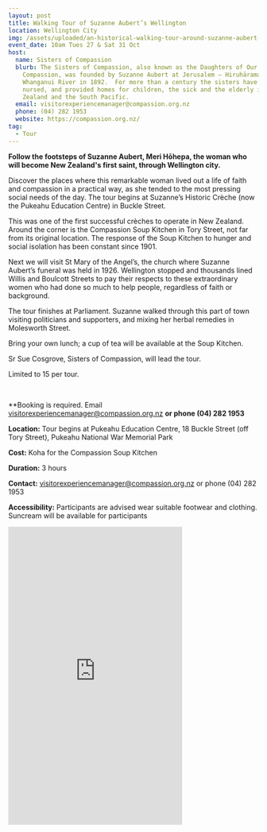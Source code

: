 ```yaml
---
layout: post
title: Walking Tour of Suzanne Aubert’s Wellington
location: Wellington City
img: /assets/uploaded/an-historical-walking-tour-around-suzanne-aubert-s-wellington.png
event_date: 10am Tues 27 & Sat 31 Oct
host:
  name: Sisters of Compassion
  blurb: The Sisters of Compassion, also known as the Daughters of Our Lady of
    Compassion, was founded by Suzanne Aubert at Jerusalem – Hiruhārama on the
    Whanganui River in 1892.  For more than a century the sisters have taught,
    nursed, and provided homes for children, the sick and the elderly in New
    Zealand and the South Pacific.
  email: visitorexperiencemanager@compassion.org.nz
  phone: (04) 282 1953
  website: https://compassion.org.nz/
tag:
  - Tour
---
```

**Follow the footsteps of Suzanne Aubert, Meri Hōhepa, the woman who will become New Zealand's first saint, through Wellington city.** 

Discover the places where this remarkable woman lived out a life of faith and compassion in a practical way, as she tended to the most pressing social needs of the day. The tour begins at Suzanne’s Historic Crèche (now the Pukeahu Education Centre) in Buckle Street. 

This was one of the first successful crèches to operate in New Zealand. Around the corner is the Compassion Soup Kitchen in Tory Street, not far from its original location. The response of the Soup Kitchen to hunger and social isolation has been constant since 1901. 

Next we will visit St Mary of the Angel’s, the church where Suzanne Aubert’s funeral was held in 1926. Wellington stopped and thousands lined Willis and Boulcott Streets to pay their respects to these extraordinary women who had done so much to help people, regardless of faith or background. 

The tour finishes at Parliament. Suzanne walked through this part of town visiting politicians and supporters, and mixing her herbal remedies in Molesworth Street.

Bring your own lunch; a cup of tea will be available at the Soup Kitchen.

Sr Sue Cosgrove, Sisters of Compassion, will lead the tour.

Limited to 15 per tour. 

<br>

**Booking is required. Email visitorexperiencemanager@compassion.org.nz **or phone (04) 282 1953**

**Location:** Tour begins at Pukeahu Education Centre, 18 Buckle Street (off Tory Street), Pukeahu National War Memorial Park

**Cost:** Koha for the Compassion Soup Kitchen

**Duration:** 3 hours

**Contact:** visitorexperiencemanager@compassion.org.nz or phone (04) 282 1953

**Accessibility:** Participants are advised wear suitable footwear and clothing. Suncream will be available for participants

<iframe src="https://www.facebook.com/plugins/page.php?href=https%3A%2F%2Fwww.facebook.com%2Fsistersofcompassion%2F&tabs=timeline&width=350&height=600&small_header=false&adapt_container_width=true&hide_cover=false&show_facepile=true&appId" width="350" height="600" style="border:none;overflow:hidden" scrolling="no" frameborder="0" allowTransparency="true" allow="encrypted-media"></iframe>
